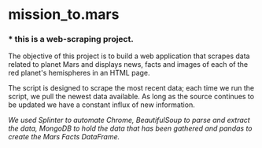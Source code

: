 # mission_to.mars

###  * this is a  web-scraping project. 

The objective of this project is to build a web application that scrapes data related to planet Mars and displays news, facts and images of each of the red planet's hemispheres in an HTML page. 

The script is designed to scrape the most recent data; each time we run the script, we pull the newest data available. As long as the source continues to be updated we have a constant influx of new information.

*We used Splinter to automate Chrome, BeautifulSoup to parse and extract the data, MongoDB to hold the data that has been gathered and pandas to create the Mars Facts DataFrame.*
